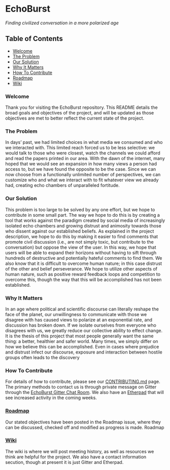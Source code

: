 # **EchoBurst**
*Finding civilized conversation in a more polarized age*

## Table of Contents
* [Welcome](#welcome)
* [The Problem](#the-problem)
* [Our Solution](#our-solution)
* [Why It Matters](#why-it-matters)
* [How To Contribute](#how-to-contribute)
* [Roadmap](#roadmap)
* [Wiki](#wiki)

### Welcome
Thank you for visiting the EchoBurst repository. This README details the broad goals and objectives of the project, and will be updated as those objectives are met to better reflect the current state of the project.  

### The Problem
In days’ past, we had limited choices in what media we consumed and who we interacted with. This limited reach forced us to be less selective: we would talk to those who were closest, watch the channels we could afford and read the papers printed in our area. With the dawn of the internet, many hoped that we would see an expansion in how many views a person had access to, but we have found the opposite to be the case. Since we can now choose from a functionally unlimited number of perspectives, we can customize who and what we interact with to fit whatever view we already had, creating echo chambers of unparalleled fortitude. 

### Our Solution
This problem is too large to be solved by any one effort, but we hope to contribute in some small part. The way we hope to do this is by creating a tool that works against the paradigm created by social media of increasingly isolated echo chambers and growing distrust and animosity towards those who dissent against our established beliefs. As explained in the project description, we hope to do this by making it easier to find comments that promote civil discussion (i.e., are not simply toxic, but contribute to the conversation) but oppose the view of the user. In this way, we hope that users will be able to expand their horizons without having to sift through hundreds of destructive and potentially hateful comments to find them. We also know that it is difficult to overcome human nature; in this case distrust of the other and belief perseverance. We hope to utilize other aspects of human nature, such as positive reward feedback loops and competition to overcome this, though the way that this will be accomplished has not been established. 

### Why It Matters
In an age where political and scientific discourse can literally reshape the face of the planet, our unwillingness to communicate with those we disagree with has caused views to polarize at an exponential rate, and discussion has broken down. If we isolate ourselves from everyone who disagrees with us, we greatly reduce our collective ability to effect change. It is the thesis of this project that most people generally want the same thing: a better, healthier and safer world. Many times, we simply differ on how we believe this can be accomplished. Even in cases where prejudice and distrust infect our discourse, exposure and interaction between hostile groups often leads to the discovery 

### How To Contribute
For details of how to contribute, please see our [CONTRIBUTING.md](https://github.com/TyJK/EchoBurst/blob/master/CONTRIBUTING.md) page. The primary methods to contact us is through private message on Gitter through the [EchoBurst Gitter Chat Room](https://gitter.im/EchoBurst/Lobby). We also have an [Etherpad](https://public.etherpad-mozilla.org/p/EchoBurst) that will see increased activity in the coming weeks. 

### [Roadmap](https://github.com/TyJK/EchoBurst/issues/2)
Our stated objectives have been posted in the Roadmap issue, where they can be discussed, checked off and modified as progress is made.
Roadmap

### [Wiki](https://github.com/TyJK/EchoBurst/wiki)
The wiki is where we will post meeting history, as well as resources we think are helpful for the project. We also have a contact information secution, though at present it is just Gitter and Etherpad.
